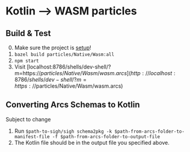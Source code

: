 # Kotlin --> WASM particles

## Build & Test
0. Make sure the project is [setup](../../../README.md#install)!
1. `bazel build particles/Native/Wasm:all`
2. `npm start`
3. Visit [localhost:8786/shells/dev-shell/?m=https://$particles/Native/Wasm/wasm.arcs](http://localhost:8786/shells/dev-shell/?m=https://$particles/Native/Wasm/wasm.arcs)

## Converting Arcs Schemas to Kotlin
Subject to change
1. Run `$path-to-sigh/sigh schema2pkg -k $path-from-arcs-folder-to-manifest-file -f $path-from-arcs-folder-to-output-file`
1. The Kotlin file should be in the output file you specified above.
